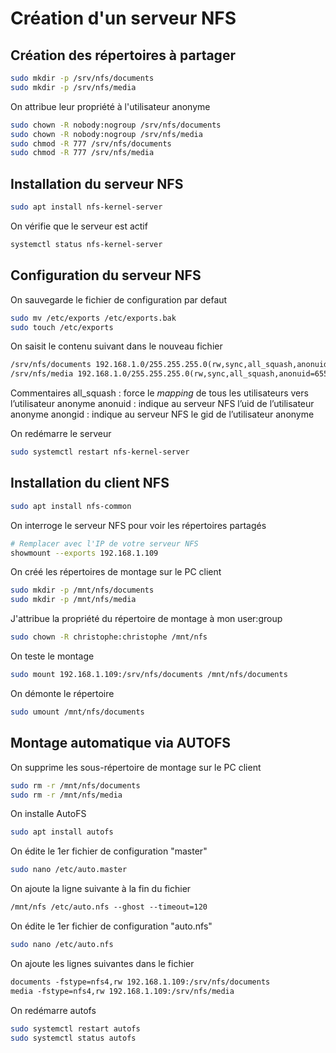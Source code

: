 
# Création d'un serveur NFS

## Création des répertoires à partager

```bash
sudo mkdir -p /srv/nfs/documents
sudo mkdir -p /srv/nfs/media
```

On attribue leur propriété à l'utilisateur anonyme

```bash
sudo chown -R nobody:nogroup /srv/nfs/documents
sudo chown -R nobody:nogroup /srv/nfs/media
sudo chmod -R 777 /srv/nfs/documents
sudo chmod -R 777 /srv/nfs/media
```


## Installation du serveur NFS

```bash
sudo apt install nfs-kernel-server
```

On vérifie que le serveur est actif

```bash
systemctl status nfs-kernel-server
```


## Configuration du serveur NFS

On sauvegarde le fichier de configuration par defaut

```bash
sudo mv /etc/exports /etc/exports.bak
sudo touch /etc/exports
```

On saisit le contenu suivant dans le nouveau fichier

```txt
/srv/nfs/documents 192.168.1.0/255.255.255.0(rw,sync,all_squash,anonuid=65534,anongid=65534,no_subtree_check)
/srv/nfs/media 192.168.1.0/255.255.255.0(rw,sync,all_squash,anonuid=65534,anongid=65534,no_subtree_check)
```

Commentaires
all_squash : force le _mapping_ de tous les utilisateurs vers l’utilisateur anonyme
anonuid : indique au serveur NFS l’uid de l’utilisateur anonyme
anongid : indique au serveur NFS le gid de l’utilisateur anonyme

On redémarre le serveur

```bash
sudo systemctl restart nfs-kernel-server
```


## Installation du client NFS

```bash
sudo apt install nfs-common
```

On interroge le serveur NFS pour voir les répertoires partagés

```bash
# Remplacer avec l'IP de votre serveur NFS
showmount --exports 192.168.1.109
```

On créé les répertoires de montage sur le PC client

```bash
sudo mkdir -p /mnt/nfs/documents
sudo mkdir -p /mnt/nfs/media
```

J'attribue la propriété du répertoire de montage à mon user:group

```bash
sudo chown -R christophe:christophe /mnt/nfs
```

On teste le montage

```bash
sudo mount 192.168.1.109:/srv/nfs/documents /mnt/nfs/documents
```

On démonte le répertoire

```bash
sudo umount /mnt/nfs/documents
```

## Montage automatique via AUTOFS

On supprime les sous-répertoire de montage sur le PC client

```bash
sudo rm -r /mnt/nfs/documents
sudo rm -r /mnt/nfs/media
```

On installe AutoFS

```bash
sudo apt install autofs
```

On édite le 1er fichier de configuration "master"

```bash
sudo nano /etc/auto.master
```

On ajoute la ligne suivante à la fin du fichier

```txt
/mnt/nfs /etc/auto.nfs --ghost --timeout=120
```

On édite le 1er fichier de configuration "auto.nfs"


```bash
sudo nano /etc/auto.nfs
```

On ajoute les lignes suivantes dans le fichier

```txt
documents -fstype=nfs4,rw 192.168.1.109:/srv/nfs/documents
media -fstype=nfs4,rw 192.168.1.109:/srv/nfs/media
```

On redémarre autofs

```bash
sudo systemctl restart autofs
sudo systemctl status autofs
```

